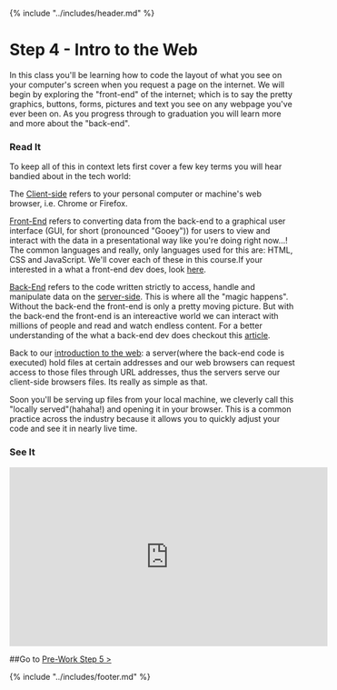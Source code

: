 {% include "../includes/header.md" %}

# Step 4 - Intro to the Web
<!-- This is how each subject should be introduced. Give the students structure so they know they can start trusting the process sooner!  -->
In this class you'll be learning how to code the layout of what you see on your computer's screen when you request a page on the internet. We will begin by exploring the "front-end" of the internet; which is to say the pretty graphics, buttons, forms, pictures and text you see on any webpage you've ever been on. As you progress through to graduation you will learn more and more about the "back-end".

### Read It 
<!-- Give them our writting of the subject then link to a few articles: Medium, Wikipedia, CSS-Tricks, W3S, MozillaDev, etc... that help give more perspective on the subject  -->
To keep all of this in context lets first cover a few key terms you will hear bandied about in the tech world:

The [Client-side](https://www.sqa.org.uk/e-learning/ClientSide01CD/page_18.htm) refers to your personal computer or machine's web browser, i.e. Chrome or Firefox.

[Front-End](https://en.wikipedia.org/wiki/Front-end_web_development) refers to converting data from the back-end to a graphical user interface (GUI, for short (pronounced "Gooey")) for users to view and interact with the data in a presentational way like you're doing right now...! The common languages and really, only languages used for this are: HTML, CSS and JavaScript. We'll cover each of these in this course.If your interested in a what a front-end dev does, look [here](https://medium.com/tech-tajawal/modern-frontend-developer-in-2018-4c2072fa2b9c).

[Back-End](https://en.wikipedia.org/wiki/Front_and_back_ends) refers to the code written strictly to access, handle and manipulate data on the [server-side](https://en.wikipedia.org/wiki/Server-side_scripting). This is where all the "magic happens". Without the back-end the front-end is only a pretty moving picture. But with the back-end the front-end is an intereactive world we can interact with millions of people and read and watch endless content. For a better understanding of the what a back-end dev does checkout this [article](https://medium.com/tech-tajawal/modern-backend-developer-in-2018-6b3f7b5f8b9).

Back to our [introduction to the web](https://developer.mozilla.org/en-US/docs/Learn/Getting_started_with_the_web/How_the_Web_works): a server(where the back-end code is executed) hold files at certain addresses and our web browsers can request access to those files through URL addresses, thus the servers serve our client-side browsers files. Its really as simple as that. 

Soon you'll be serving up files from your local machine, we cleverly call this "locally served"(hahaha!) and opening it in your browser. This is a common practice across the industry because it allows you to quickly adjust your code and see it in nearly live time. 


### See It
<!-- Can be a video on youTube as long as it doesn't go to another code school. Eventually all video content should come from ACA. -->
<iframe width="560" height="315" src="https://www.youtube.com/embed/7_LPdttKXPc" frameborder="0" allow="autoplay; encrypted-media" allowfullscreen></iframe>

##Go to [Pre-Work Step 5 >](05Prep.md)

{% include "../includes/footer.md" %}
